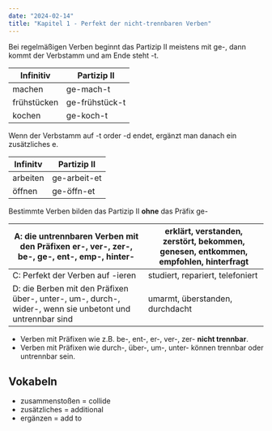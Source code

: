```yaml
---
date: "2024-02-14"
title: "Kapitel 1 - Perfekt der nicht-trennbaren Verben"
---
```


Bei regelmäßigen Verben beginnt das Partizip II meistens mit ge-, dann kommt der Verbstamm und am Ende steht -t.

| Infinitiv   | Partizip II    |
| ----------- | -------------- |
| machen      | ge-mach-t      |
| frühstücken | ge-frühstück-t |
| kochen      | ge-koch-t      |

Wenn der Verbstamm auf -t order -d endet, ergänzt man danach ein zusätzliches e.

| Infinitv | Partizip II  |
| -------- | ------------ |
| arbeiten | ge-arbeit-et |
| öffnen   | ge-öffn-et   |

Bestimmte Verben bilden das Partizip II **ohne** das Präfix ge-

| A: die untrennbaren Verben mit den Präfixen er-, ver-, zer-, be-, ge-, ent-, emp-, hinter-               | erklärt, verstanden, zerstört, bekommen, genesen, entkommen, empfohlen, hinterfragt |
| -------------------------------------------------------------------------------------------------------- | ----------------------------------------------------------------------------------- |
| C: Perfekt der Verben auf -ieren                                                                         | studiert, repariert, telefoniert                                                    |
| D: die Berben mit den Präfixen über-, unter-, um-, durch-, wider-, wenn sie unbetont und untrennbar sind | umarmt, überstanden, durchdacht                                                     |
- Verben mit Präfixen wie z.B. be-, ent-, er-, ver-, zer- **nicht trennbar**.
- Verben mit Präfixen wie durch-, über-, um-, unter- können trennbar oder untrennbar sein.

## Vokabeln

- zusammenstoßen = collide
- zusätzliches = additional
- ergänzen = add to
